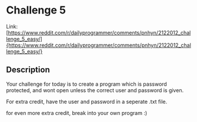 # Challenge 5
Link: [https://www.reddit.com/r/dailyprogrammer/comments/pnhyn/2122012_challenge_5_easy/]{https://www.reddit.com/r/dailyprogrammer/comments/pnhyn/2122012_challenge_5_easy/}
## Description
Your challenge for today is to create a program which is password protected, and wont open unless the correct user and password is given.

For extra credit, have the user and password in a seperate .txt file.

for even more extra credit, break into your own program :)
